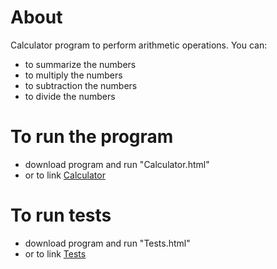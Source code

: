 # About
Calculator program to perform arithmetic operations.
You can:
- to summarize the numbers
- to multiply the numbers
- to subtraction the numbers
- to divide the numbers

# To run the program
- download program and run "Calculator.html"
- or to link [Calculator](http://htmlpreview.github.io/?https://github.com/DimaHmaruk/calculator/blob/master/Calculator.html)

# To run tests
- download program and run "Tests.html"
- or to link [Tests](http://htmlpreview.github.io/?https://github.com/DimaHmaruk/calculator/blob/master/Tests.html)
